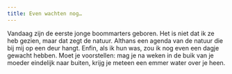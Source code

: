 ```yaml
---
title: Even wachten nog…
---
```

Vandaag zijn de eerste jonge boommarters geboren. Het is niet dat ik ze heb gezien, maar dat zegt de natuur. Althans een agenda van de natuur die bij mij op een deur hangt. Enfin, als ik hun was, zou ik nog even een dagje gewacht hebben. Moet je voorstellen: mag je na weken in de buik van je moeder eindelijk naar buiten, krijg je meteen een emmer water over je heen.
